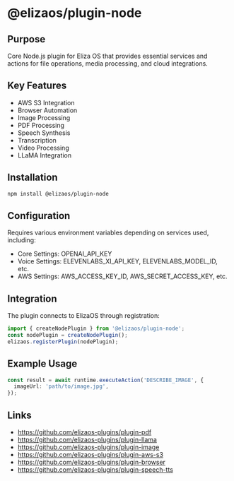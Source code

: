 # @elizaos/plugin-node

## Purpose

Core Node.js plugin for Eliza OS that provides essential services and actions for file operations, media processing, and cloud integrations.

## Key Features

- AWS S3 Integration
- Browser Automation
- Image Processing
- PDF Processing
- Speech Synthesis
- Transcription
- Video Processing
- LLaMA Integration

## Installation

```bash
npm install @elizaos/plugin-node
```

## Configuration

Requires various environment variables depending on services used, including:

- Core Settings: OPENAI_API_KEY
- Voice Settings: ELEVENLABS_XI_API_KEY, ELEVENLABS_MODEL_ID, etc.
- AWS Settings: AWS_ACCESS_KEY_ID, AWS_SECRET_ACCESS_KEY, etc.

## Integration

The plugin connects to ElizaOS through registration:

```typescript
import { createNodePlugin } from '@elizaos/plugin-node';
const nodePlugin = createNodePlugin();
elizaos.registerPlugin(nodePlugin);
```

## Example Usage

```typescript
const result = await runtime.executeAction('DESCRIBE_IMAGE', {
  imageUrl: 'path/to/image.jpg',
});
```

## Links

- https://github.com/elizaos-plugins/plugin-pdf
- https://github.com/elizaos-plugins/plugin-llama
- https://github.com/elizaos-plugins/plugin-image
- https://github.com/elizaos-plugins/plugin-aws-s3
- https://github.com/elizaos-plugins/plugin-browser
- https://github.com/elizaos-plugins/plugin-speech-tts
